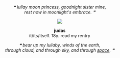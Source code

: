 <p align="center">
<i>❝ lullay moon princess, goodnight sister mine,<br>
rest now in moonlight's embrace. ❞</i><br>
</p>

<p align="center">
      <img src="https://i.pinimg.com/736x/94/27/0c/94270cd195b4af4d0f12dec70b9309f2.jpg"/>
</p>

<p align="center">
<strong>judas</strong><br>
it/its/itself. 18y. read my rentry<br>
</p> 

<p align="center">
<i>❝ bear up my lullaby, winds of the earth,<br>
through cloud, and through sky, and through <a href="https://waterdhavian.carrd.co/">space</a>. ❞</i>
</p>
